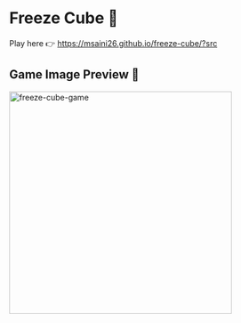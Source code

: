 # Freeze Cube 🧊

Play here 👉 https://msaini26.github.io/freeze-cube/?src

## Game Image Preview 🚀
<img src="https://github.com/msaini26/freeze-cube/assets/41021436/b59e2e19-c8e6-4004-b97c-699d6e1fae4b?raw=true" width="400" height="auto" alt="freeze-cube-game">
